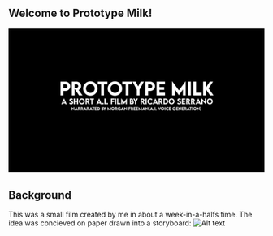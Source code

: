 ## Welcome to Prototype Milk!

![Alt text](Photos/Project%20Milk%20title%20Cover.png)

## Background

This was a small film created by me in about a week-in-a-halfs time. 
The idea was concieved on paper drawn into a storyboard:
 ![Alt text](Photos/Resources/Storyboarding.png)